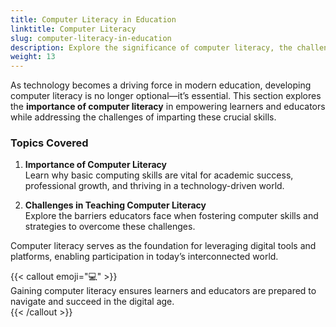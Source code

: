 ```yaml
---
title: Computer Literacy in Education
linktitle: Computer Literacy
slug: computer-literacy-in-education
description: Explore the significance of computer literacy, the challenges of teaching it, and its role in preparing learners for the digital world.
weight: 13
---
```


As technology becomes a driving force in modern education, developing computer literacy is no longer optional—it’s essential. This section explores the **importance of computer literacy** in empowering learners and educators while addressing the challenges of imparting these crucial skills.

### Topics Covered

1. **Importance of Computer Literacy**  
   Learn why basic computing skills are vital for academic success, professional growth, and thriving in a technology-driven world.

2. **Challenges in Teaching Computer Literacy**  
   Explore the barriers educators face when fostering computer skills and strategies to overcome these challenges.

Computer literacy serves as the foundation for leveraging digital tools and platforms, enabling participation in today’s interconnected world.

{{< callout emoji="💻" >}}  
 Gaining computer literacy ensures learners and educators are prepared to navigate and succeed in the digital age.  
{{< /callout >}}
